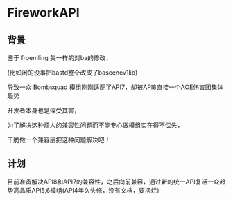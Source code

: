 # FireworkAPI

## 背景

鉴于 froemling 矢一样的对ba的修改，

(比如闲的没事把bastd整个改成了bascenev1lib)

导致一众 Bombsquad 模组刚刚适配了API7，却被API8直接一个AOE伤害团集体趋势

开发者本身也是深受其害，

为了解决这种烦人的兼容性问题而不能专心做模组实在得不偿失，

干脆做一个兼容层把这种问题解决吧！

## 计划

目前准备解决API8和API7的兼容性，之后向前兼容，通过新的统一API复活一众趋势高品质API5,6模组(API4年久失修，没有文档，要摆烂)
